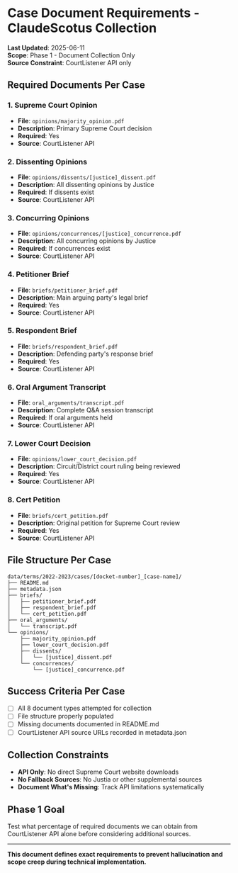 # Case Document Requirements - ClaudeScotus Collection

**Last Updated**: 2025-06-11  
**Scope**: Phase 1 - Document Collection Only  
**Source Constraint**: CourtListener API only

## **Required Documents Per Case**

### **1. Supreme Court Opinion**
- **File**: `opinions/majority_opinion.pdf`
- **Description**: Primary Supreme Court decision
- **Required**: Yes
- **Source**: CourtListener API

### **2. Dissenting Opinions**
- **File**: `opinions/dissents/[justice]_dissent.pdf`
- **Description**: All dissenting opinions by Justice
- **Required**: If dissents exist
- **Source**: CourtListener API

### **3. Concurring Opinions**
- **File**: `opinions/concurrences/[justice]_concurrence.pdf`
- **Description**: All concurring opinions by Justice
- **Required**: If concurrences exist
- **Source**: CourtListener API

### **4. Petitioner Brief**
- **File**: `briefs/petitioner_brief.pdf`
- **Description**: Main arguing party's legal brief
- **Required**: Yes
- **Source**: CourtListener API

### **5. Respondent Brief**
- **File**: `briefs/respondent_brief.pdf`
- **Description**: Defending party's response brief
- **Required**: Yes
- **Source**: CourtListener API

### **6. Oral Argument Transcript**
- **File**: `oral_arguments/transcript.pdf`
- **Description**: Complete Q&A session transcript
- **Required**: If oral arguments held
- **Source**: CourtListener API

### **7. Lower Court Decision**
- **File**: `opinions/lower_court_decision.pdf`
- **Description**: Circuit/District court ruling being reviewed
- **Required**: Yes
- **Source**: CourtListener API

### **8. Cert Petition**
- **File**: `briefs/cert_petition.pdf`
- **Description**: Original petition for Supreme Court review
- **Required**: Yes
- **Source**: CourtListener API

## **File Structure Per Case**
```
data/terms/2022-2023/cases/[docket-number]_[case-name]/
├── README.md
├── metadata.json
├── briefs/
│   ├── petitioner_brief.pdf
│   ├── respondent_brief.pdf
│   └── cert_petition.pdf
├── oral_arguments/
│   └── transcript.pdf
└── opinions/
    ├── majority_opinion.pdf
    ├── lower_court_decision.pdf
    ├── dissents/
    │   └── [justice]_dissent.pdf
    └── concurrences/
        └── [justice]_concurrence.pdf
```

## **Success Criteria Per Case**
- [ ] All 8 document types attempted for collection
- [ ] File structure properly populated
- [ ] Missing documents documented in README.md
- [ ] CourtListener API source URLs recorded in metadata.json

## **Collection Constraints**
- **API Only**: No direct Supreme Court website downloads
- **No Fallback Sources**: No Justia or other supplemental sources
- **Document What's Missing**: Track API limitations systematically

## **Phase 1 Goal**
Test what percentage of required documents we can obtain from CourtListener API alone before considering additional sources.

---

**This document defines exact requirements to prevent hallucination and scope creep during technical implementation.**